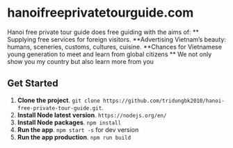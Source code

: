 # hanoifreeprivatetourguide.com

Hanoi free private tour guide does free guiding with the aims of:
** Supplying free services for foreign visitors.
**Advertising Vietnam’s beauty: humans, sceneries, customs, cultures, cuisine.
**Chances for Vietnamese young generation to meet and learn from global citizens
** We not only show you my country but also learn more from you

## Get Started
1. **Clone the project**. `git clone https://github.com/tridungbk2010/hanoi-free-private-tour-guide.git`.  
2. **Install Node latest version**. `https://nodejs.org/en/`
3. **Install Node packages**. `npm install`
4. **Run the app**. `npm start -s` for dev version 
5. **Run the app production**. `npm run build` 
